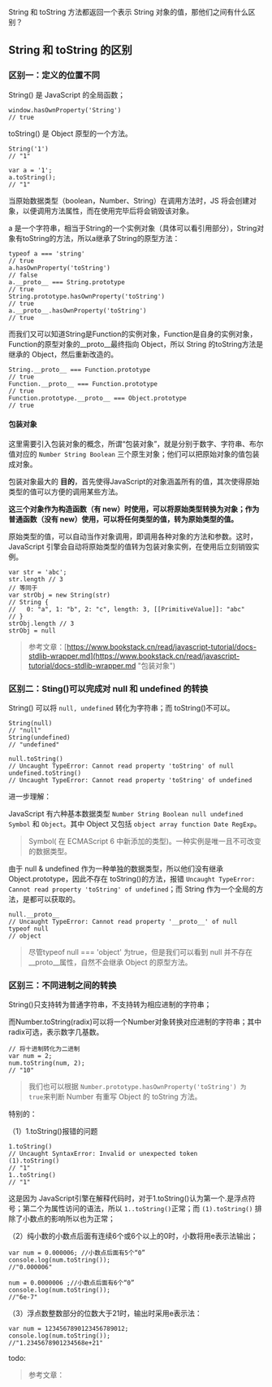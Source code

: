 String 和 toString 方法都返回一个表示 String 对象的值，那他们之间有什么区别？

## String 和 toString 的区别

### 区别一：定义的位置不同

String() 是 JavaScript 的全局函数；

	window.hasOwnProperty('String')
	// true

toString() 是 Object 原型的一个方法。

	String('1')
	// "1"

	var a = '1';
	a.toString();
	// "1"

当原始数据类型（boolean，Number、String）在调用方法时，JS 将会创建对象，以便调用方法属性，而在使用完毕后将会销毁该对象。

a 是一个字符串，相当于String的一个实例对象（具体可以看引用部分），String对象有toString的方法，所以a继承了String的原型方法：

	typeof a === 'string'
	// true
	a.hasOwnProperty('toString')
	// false
	a.__proto__ === String.prototype
	// true
	String.prototype.hasOwnProperty('toString')
	// true
	a.__proto__.hasOwnProperty('toString')
	// true

而我们又可以知道String是Function的实例对象，Function是自身的实例对象，Function的原型对象的__proto__最终指向 Object，所以 String 的toString方法是继承的 Object，然后重新改造的。

	String.__proto__ === Function.prototype
	// true
	Function.__proto__ === Function.prototype
	// true
	Function.prototype.__proto__ === Object.prototype
	// true

#### 包装对象

这里需要引入包装对象的概念，所谓“包装对象”，就是分别于数字、字符串、布尔值对应的 `Number String Boolean` 三个原生对象；他们可以把原始对象的值包装成对象。

包装对象最大的 **目的**，首先使得JavaScript的对象涵盖所有的值，其次使得原始类型的值可以方便的调用某些方法。

**这三个对象作为构造函数（有 new）时使用，可以将原始类型转换为对象；作为普通函数（没有 new）使用，可以将任何类型的值，转为原始类型的值。**

原始类型的值，可以自动当作对象调用，即调用各种对象的方法和参数。这时，JavaScript 引擎会自动将原始类型的值转为包装对象实例，在使用后立刻销毁实例。

	var str = 'abc';
	str.length // 3
	// 等同于
	var strObj = new String(str)
	// String {
	//   0: "a", 1: "b", 2: "c", length: 3, [[PrimitiveValue]]: "abc"
	// }
	strObj.length // 3
	strObj = null

> 参考文章：[https://www.bookstack.cn/read/javascript-tutorial/docs-stdlib-wrapper.md](https://www.bookstack.cn/read/javascript-tutorial/docs-stdlib-wrapper.md "包装对象")
	

### 区别二：Sting()可以完成对 null 和 undefined 的转换

String() 可以将 `null, undefined` 转化为字符串；而 toString()不可以。

	String(null)
	// "null"
	String(undefined)
	// "undefined"

	null.toString()
	// Uncaught TypeError: Cannot read property 'toString' of null
	undefined.toString()
	// Uncaught TypeError: Cannot read property 'toString' of undefined

进一步理解：

JavaScript 有六种基本数据类型 `Number String Boolean null undefined Symbol` 和 `Object`。其中 Object 又包括 `object array function Date RegExp`。

> Symbol( 在 ECMAScript 6 中新添加的类型)。一种实例是唯一且不可改变的数据类型。

由于 null & undefined 作为一种单独的数据类型，所以他们没有继承 Object.prototype，因此不存在 	toString()的方法，报错 `Uncaught TypeError: Cannot read property 'toString' of undefined`；而 String 作为一个全局的方法，是都可以获取的。

	null.__proto__
	// Uncaught TypeError: Cannot read property '__proto__' of null
	typeof null
	// object

> 尽管typeof null === 'object' 为true，但是我们可以看到 null 并不存在 __proto__属性，自然不会继承 Object 的原型方法。

### 区别三：不同进制之间的转换

String()只支持转为普通字符串，不支持转为相应进制的字符串；

而Number.toString(radix)可以将一个Number对象转换对应进制的字符串；其中radix可选，表示数字几基数。

	// 将十进制转化为二进制
	var num = 2;
	num.toString(num, 2);
	// "10"

> 我们也可以根据 `Number.prototype.hasOwnProperty('toString') 为 true`来判断 Number 有重写 Object 的 toString 方法。

特别的：

（1）1.toString()报错的问题

	1.toString()
	// Uncaught SyntaxError: Invalid or unexpected token
	(1).toString()
	// "1"
	1..toString()
	// "1"

这是因为 JavaScript引擎在解释代码时，对于1.toString()认为第一个.是浮点符号；第二个为属性访问的语法，所以 `1..toString()`正常；而 `(1).toString()` 排除了小数点的影响所以也为正常；

（2）纯小数的小数点后面有连续6个或6个以上的0时，小数将用e表示法输出；

	var num = 0.000006; //小数点后面有5个“0”
	console.log(num.toString());
	//"0.000006"

	num = 0.0000006 ;//小数点后面有6个“0”
	console.log(num.toString());
	//"6e-7"

（3）浮点数整数部分的位数大于21时，输出时采用e表示法：

	var num = 1234567890123456789012;
	console.log(num.toString());
	//"1.2345678901234568e+21"

todo:
> 参考文章：

